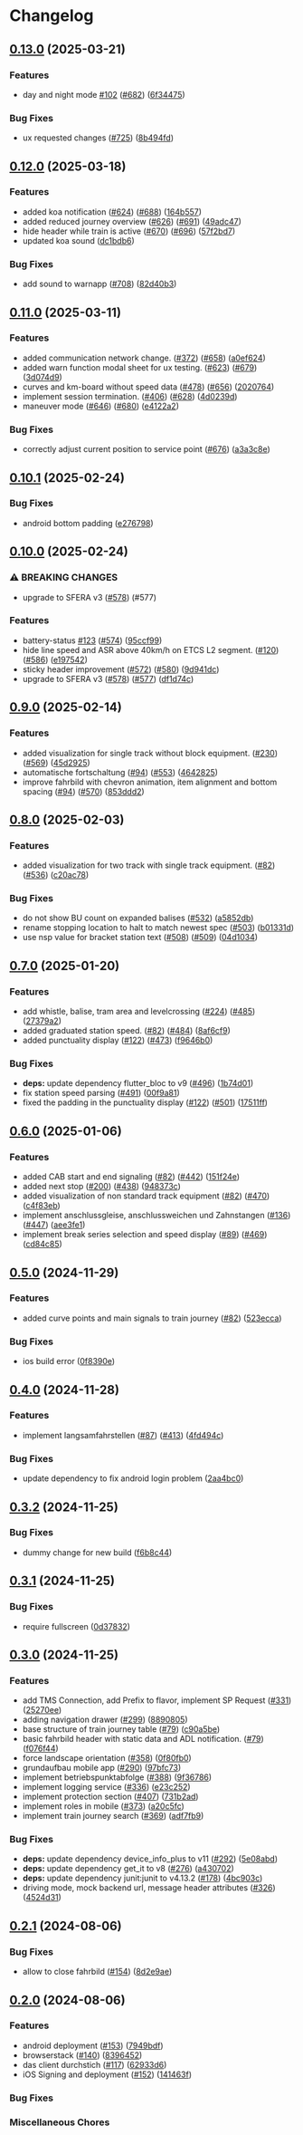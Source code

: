 # Changelog

## [0.13.0](https://github.com/SchweizerischeBundesbahnen/DAS/compare/das_client-v0.12.0...das_client-v0.13.0) (2025-03-21)


### Features

* day and night mode [#102](https://github.com/SchweizerischeBundesbahnen/DAS/issues/102) ([#682](https://github.com/SchweizerischeBundesbahnen/DAS/issues/682)) ([6f34475](https://github.com/SchweizerischeBundesbahnen/DAS/commit/6f34475f528c9f96418eacc7764d4b418a9b0fad))


### Bug Fixes

* ux requested changes ([#725](https://github.com/SchweizerischeBundesbahnen/DAS/issues/725)) ([8b494fd](https://github.com/SchweizerischeBundesbahnen/DAS/commit/8b494fda5626dda83a020d1b613f66aa84c63818))

## [0.12.0](https://github.com/SchweizerischeBundesbahnen/DAS/compare/das_client-v0.11.0...das_client-v0.12.0) (2025-03-18)


### Features

* added koa notification ([#624](https://github.com/SchweizerischeBundesbahnen/DAS/issues/624)) ([#688](https://github.com/SchweizerischeBundesbahnen/DAS/issues/688)) ([164b557](https://github.com/SchweizerischeBundesbahnen/DAS/commit/164b557ac3f824af3a1d77ce516f7c42847b9e67))
* added reduced journey overview ([#626](https://github.com/SchweizerischeBundesbahnen/DAS/issues/626)) ([#691](https://github.com/SchweizerischeBundesbahnen/DAS/issues/691)) ([49adc47](https://github.com/SchweizerischeBundesbahnen/DAS/commit/49adc475b0bedfabf07730523145fcc69c91f369))
* hide header while train is active ([#670](https://github.com/SchweizerischeBundesbahnen/DAS/issues/670)) ([#696](https://github.com/SchweizerischeBundesbahnen/DAS/issues/696)) ([57f2bd7](https://github.com/SchweizerischeBundesbahnen/DAS/commit/57f2bd7921e0546966010b9e7f13ff52127c1e0c))
* updated koa sound ([dc1bdb6](https://github.com/SchweizerischeBundesbahnen/DAS/commit/dc1bdb6b4fac4343dc4edbded1c9f2d03242a4ee))


### Bug Fixes

* add sound to warnapp ([#708](https://github.com/SchweizerischeBundesbahnen/DAS/issues/708)) ([82d40b3](https://github.com/SchweizerischeBundesbahnen/DAS/commit/82d40b32fa1755199718cbcc1d9951269c1ce3c8))

## [0.11.0](https://github.com/SchweizerischeBundesbahnen/DAS/compare/das_client-v0.10.1...das_client-v0.11.0) (2025-03-11)


### Features

* added communication network change. ([#372](https://github.com/SchweizerischeBundesbahnen/DAS/issues/372)) ([#658](https://github.com/SchweizerischeBundesbahnen/DAS/issues/658)) ([a0ef624](https://github.com/SchweizerischeBundesbahnen/DAS/commit/a0ef62444b73ca30bfc3f85b94d34ba13bc527ad))
* added warn function modal sheet for ux testing. ([#623](https://github.com/SchweizerischeBundesbahnen/DAS/issues/623)) ([#679](https://github.com/SchweizerischeBundesbahnen/DAS/issues/679)) ([3d074d9](https://github.com/SchweizerischeBundesbahnen/DAS/commit/3d074d94a8823e36584a8088a408963404710f13))
* curves and km-board without speed data ([#478](https://github.com/SchweizerischeBundesbahnen/DAS/issues/478)) ([#656](https://github.com/SchweizerischeBundesbahnen/DAS/issues/656)) ([2020764](https://github.com/SchweizerischeBundesbahnen/DAS/commit/2020764a51185a7de8a550a372ec16365422ef07))
* implement session termination. ([#406](https://github.com/SchweizerischeBundesbahnen/DAS/issues/406)) ([#628](https://github.com/SchweizerischeBundesbahnen/DAS/issues/628)) ([4d0239d](https://github.com/SchweizerischeBundesbahnen/DAS/commit/4d0239d74c8681a8058220c9daf119f12c46eaba))
* maneuver mode ([#646](https://github.com/SchweizerischeBundesbahnen/DAS/issues/646)) ([#680](https://github.com/SchweizerischeBundesbahnen/DAS/issues/680)) ([e4122a2](https://github.com/SchweizerischeBundesbahnen/DAS/commit/e4122a202545be307fe720d17fc2e1e38b0bcf3f))


### Bug Fixes

* correctly adjust current position to service point ([#676](https://github.com/SchweizerischeBundesbahnen/DAS/issues/676)) ([a3a3c8e](https://github.com/SchweizerischeBundesbahnen/DAS/commit/a3a3c8ec6e5280b13f4ca9dcdf4584655d987f8f))

## [0.10.1](https://github.com/SchweizerischeBundesbahnen/DAS/compare/das_client-v0.10.0...das_client-v0.10.1) (2025-02-24)


### Bug Fixes

* android bottom padding ([e276798](https://github.com/SchweizerischeBundesbahnen/DAS/commit/e276798edcb920c9b358ee998a46571bfd0f7808))

## [0.10.0](https://github.com/SchweizerischeBundesbahnen/DAS/compare/das_client-v0.9.0...das_client-v0.10.0) (2025-02-24)


### ⚠ BREAKING CHANGES

* upgrade to SFERA v3 ([#578](https://github.com/SchweizerischeBundesbahnen/DAS/issues/578)) (#577)

### Features

* battery-status [#123](https://github.com/SchweizerischeBundesbahnen/DAS/issues/123) ([#574](https://github.com/SchweizerischeBundesbahnen/DAS/issues/574)) ([95ccf99](https://github.com/SchweizerischeBundesbahnen/DAS/commit/95ccf993644c5eb3ab136c2d749b17ab09954f91))
* hide line speed and ASR above 40km/h on ETCS L2 segment. ([#120](https://github.com/SchweizerischeBundesbahnen/DAS/issues/120)) ([#586](https://github.com/SchweizerischeBundesbahnen/DAS/issues/586)) ([e197542](https://github.com/SchweizerischeBundesbahnen/DAS/commit/e197542142c262455b9b45159d5288816974c2c2))
* sticky header improvement ([#572](https://github.com/SchweizerischeBundesbahnen/DAS/issues/572)) ([#580](https://github.com/SchweizerischeBundesbahnen/DAS/issues/580)) ([9d941dc](https://github.com/SchweizerischeBundesbahnen/DAS/commit/9d941dc4183d304580e994ba526e23123e5c3294))
* upgrade to SFERA v3 ([#578](https://github.com/SchweizerischeBundesbahnen/DAS/issues/578)) ([#577](https://github.com/SchweizerischeBundesbahnen/DAS/issues/577)) ([df1d74c](https://github.com/SchweizerischeBundesbahnen/DAS/commit/df1d74c614f8ca16d1abbef9e9a52c55e3a3f689))

## [0.9.0](https://github.com/SchweizerischeBundesbahnen/DAS/compare/das_client-v0.8.0...das_client-v0.9.0) (2025-02-14)


### Features

* added visualization for single track without block equipment. ([#230](https://github.com/SchweizerischeBundesbahnen/DAS/issues/230)) ([#569](https://github.com/SchweizerischeBundesbahnen/DAS/issues/569)) ([45d2925](https://github.com/SchweizerischeBundesbahnen/DAS/commit/45d29253495367e25c8ec140ec154ad2103a8b99))
* automatische fortschaltung ([#94](https://github.com/SchweizerischeBundesbahnen/DAS/issues/94)) ([#553](https://github.com/SchweizerischeBundesbahnen/DAS/issues/553)) ([4642825](https://github.com/SchweizerischeBundesbahnen/DAS/commit/4642825132bc223c1ce0203deaac84702c1fb8ea))
* improve fahrbild with chevron animation, item alignment and bottom spacing ([#94](https://github.com/SchweizerischeBundesbahnen/DAS/issues/94)) ([#570](https://github.com/SchweizerischeBundesbahnen/DAS/issues/570)) ([853ddd2](https://github.com/SchweizerischeBundesbahnen/DAS/commit/853ddd233f3c4a3aaecd7cf4d2be2abc2f6d30fd))

## [0.8.0](https://github.com/SchweizerischeBundesbahnen/DAS/compare/das_client-v0.7.0...das_client-v0.8.0) (2025-02-03)


### Features

* added visualization for two track with single track equipment. ([#82](https://github.com/SchweizerischeBundesbahnen/DAS/issues/82)) ([#536](https://github.com/SchweizerischeBundesbahnen/DAS/issues/536)) ([c20ac78](https://github.com/SchweizerischeBundesbahnen/DAS/commit/c20ac78904c43826b3d283160940761b69ffb0e6))


### Bug Fixes

* do not show BU count on expanded balises ([#532](https://github.com/SchweizerischeBundesbahnen/DAS/issues/532)) ([a5852db](https://github.com/SchweizerischeBundesbahnen/DAS/commit/a5852db88b8b945549fea31bac5643ef8212ccf0))
* rename stopping location to halt to match newest spec ([#503](https://github.com/SchweizerischeBundesbahnen/DAS/issues/503)) ([b01331d](https://github.com/SchweizerischeBundesbahnen/DAS/commit/b01331d071e03bb7b617207b6f6cf660d5c0ecae))
* use nsp value for bracket station text ([#508](https://github.com/SchweizerischeBundesbahnen/DAS/issues/508)) ([#509](https://github.com/SchweizerischeBundesbahnen/DAS/issues/509)) ([04d1034](https://github.com/SchweizerischeBundesbahnen/DAS/commit/04d1034105fde62dc9c7ed66f920f4946cc500a9))

## [0.7.0](https://github.com/SchweizerischeBundesbahnen/DAS/compare/das_client-v0.6.0...das_client-v0.7.0) (2025-01-20)


### Features

* add whistle, balise, tram area and levelcrossing ([#224](https://github.com/SchweizerischeBundesbahnen/DAS/issues/224)) ([#485](https://github.com/SchweizerischeBundesbahnen/DAS/issues/485)) ([27379a2](https://github.com/SchweizerischeBundesbahnen/DAS/commit/27379a2bbdd991db8736f57f19eadddfb3dbaf7d))
* added graduated station speed. ([#82](https://github.com/SchweizerischeBundesbahnen/DAS/issues/82)) ([#484](https://github.com/SchweizerischeBundesbahnen/DAS/issues/484)) ([8af6cf9](https://github.com/SchweizerischeBundesbahnen/DAS/commit/8af6cf91a9ea22082f39df2ff73fcce215cfaea9))
* added punctuality display ([#122](https://github.com/SchweizerischeBundesbahnen/DAS/issues/122)) ([#473](https://github.com/SchweizerischeBundesbahnen/DAS/issues/473)) ([f9646b0](https://github.com/SchweizerischeBundesbahnen/DAS/commit/f9646b0a72915d1f6dbc2b57e530c84f14fe5762))


### Bug Fixes

* **deps:** update dependency flutter_bloc to v9 ([#496](https://github.com/SchweizerischeBundesbahnen/DAS/issues/496)) ([1b74d01](https://github.com/SchweizerischeBundesbahnen/DAS/commit/1b74d01697c5401c2cd9f02795eae0948204a9be))
* fix station speed parsing ([#491](https://github.com/SchweizerischeBundesbahnen/DAS/issues/491)) ([00f9a81](https://github.com/SchweizerischeBundesbahnen/DAS/commit/00f9a816c6d0d20140c02a7f37bf85aeb0846457))
* fixed the padding in the punctuality display ([#122](https://github.com/SchweizerischeBundesbahnen/DAS/issues/122)) ([#501](https://github.com/SchweizerischeBundesbahnen/DAS/issues/501)) ([17511ff](https://github.com/SchweizerischeBundesbahnen/DAS/commit/17511ffa1cf48472df2d46a31e912349b181006e))

## [0.6.0](https://github.com/SchweizerischeBundesbahnen/DAS/compare/das_client-v0.5.0...das_client-v0.6.0) (2025-01-06)


### Features

* added CAB start and end signaling ([#82](https://github.com/SchweizerischeBundesbahnen/DAS/issues/82)) ([#442](https://github.com/SchweizerischeBundesbahnen/DAS/issues/442)) ([151f24e](https://github.com/SchweizerischeBundesbahnen/DAS/commit/151f24e1d76c2911c2061fbbc0f95f414a634903))
* added next stop ([#200](https://github.com/SchweizerischeBundesbahnen/DAS/issues/200)) ([#438](https://github.com/SchweizerischeBundesbahnen/DAS/issues/438)) ([948373c](https://github.com/SchweizerischeBundesbahnen/DAS/commit/948373c0b6c99f51383fcf6f67387ddb82dfce30))
* added visualization of non standard track equipment ([#82](https://github.com/SchweizerischeBundesbahnen/DAS/issues/82)) ([#470](https://github.com/SchweizerischeBundesbahnen/DAS/issues/470)) ([c4f83eb](https://github.com/SchweizerischeBundesbahnen/DAS/commit/c4f83ebc8a55929e9e38bb86837633cc901dd1cf))
* implement anschlussgleise, anschlussweichen und Zahnstangen ([#136](https://github.com/SchweizerischeBundesbahnen/DAS/issues/136)) ([#447](https://github.com/SchweizerischeBundesbahnen/DAS/issues/447)) ([aee3fe1](https://github.com/SchweizerischeBundesbahnen/DAS/commit/aee3fe1ebf226a16198e76f425fd247374a998de))
* implement break series selection and speed display ([#89](https://github.com/SchweizerischeBundesbahnen/DAS/issues/89)) ([#469](https://github.com/SchweizerischeBundesbahnen/DAS/issues/469)) ([cd84c85](https://github.com/SchweizerischeBundesbahnen/DAS/commit/cd84c854df7dbf001294317e28673b4301a7075b))

## [0.5.0](https://github.com/SchweizerischeBundesbahnen/DAS/compare/das_client-v0.4.0...das_client-v0.5.0) (2024-11-29)


### Features

* added curve points and main signals to train journey ([#82](https://github.com/SchweizerischeBundesbahnen/DAS/issues/82)) ([523ecca](https://github.com/SchweizerischeBundesbahnen/DAS/commit/523eccad303bdc1be04f696605152d255df88cdd))


### Bug Fixes

* ios build error ([0f8390e](https://github.com/SchweizerischeBundesbahnen/DAS/commit/0f8390edf361f2f61cd1b775ad080ed6bbb81980))

## [0.4.0](https://github.com/SchweizerischeBundesbahnen/DAS/compare/das_client-v0.3.2...das_client-v0.4.0) (2024-11-28)


### Features

* implement langsamfahrstellen ([#87](https://github.com/SchweizerischeBundesbahnen/DAS/issues/87)) ([#413](https://github.com/SchweizerischeBundesbahnen/DAS/issues/413)) ([4fd494c](https://github.com/SchweizerischeBundesbahnen/DAS/commit/4fd494cc2a3a6d1d58a5c1a0924ac729801ccbe0))


### Bug Fixes

* update dependency to fix android login problem ([2aa4bc0](https://github.com/SchweizerischeBundesbahnen/DAS/commit/2aa4bc054876905d0da7d55b77ebbf0540a52ff8))

## [0.3.2](https://github.com/SchweizerischeBundesbahnen/DAS/compare/das_client-v0.3.1...das_client-v0.3.2) (2024-11-25)


### Bug Fixes

* dummy change for new build ([f6b8c44](https://github.com/SchweizerischeBundesbahnen/DAS/commit/f6b8c443bb4fae3c778cd9f0397b482088aee015))

## [0.3.1](https://github.com/SchweizerischeBundesbahnen/DAS/compare/das_client-v0.3.0...das_client-v0.3.1) (2024-11-25)


### Bug Fixes

* require fullscreen ([0d37832](https://github.com/SchweizerischeBundesbahnen/DAS/commit/0d3783291e63e1d137f27ec7f975d298a633fbf3))

## [0.3.0](https://github.com/SchweizerischeBundesbahnen/DAS/compare/das_client-v0.2.1...das_client-v0.3.0) (2024-11-25)


### Features

* add TMS Connection, add Prefix to flavor, implement SP Request ([#331](https://github.com/SchweizerischeBundesbahnen/DAS/issues/331)) ([25270ee](https://github.com/SchweizerischeBundesbahnen/DAS/commit/25270eeed6384bb13168ffbc8481fb366c879cc1))
* adding navigation drawer ([#299](https://github.com/SchweizerischeBundesbahnen/DAS/issues/299)) ([8890805](https://github.com/SchweizerischeBundesbahnen/DAS/commit/8890805983adf4a26bc1fc141a8836d1c841ed1c))
* base structure of train journey table ([#79](https://github.com/SchweizerischeBundesbahnen/DAS/issues/79)) ([c90a5be](https://github.com/SchweizerischeBundesbahnen/DAS/commit/c90a5beb9babefdefd5fa66118fb892cfff9324e))
* basic fahrbild header with static data and ADL notification. ([#79](https://github.com/SchweizerischeBundesbahnen/DAS/issues/79)) ([f076f44](https://github.com/SchweizerischeBundesbahnen/DAS/commit/f076f44b497cf95f64342bd8aadaee66f189ce66))
* force landscape orientation ([#358](https://github.com/SchweizerischeBundesbahnen/DAS/issues/358)) ([0f80fb0](https://github.com/SchweizerischeBundesbahnen/DAS/commit/0f80fb0fa5e0b8061714c69dd9eea8fa11f87930))
* grundaufbau mobile app ([#290](https://github.com/SchweizerischeBundesbahnen/DAS/issues/290)) ([97bfc73](https://github.com/SchweizerischeBundesbahnen/DAS/commit/97bfc73a99a53dd9ecbfa51b1be5f5d2b1abafb2))
* implement betriebspunktabfolge ([#388](https://github.com/SchweizerischeBundesbahnen/DAS/issues/388)) ([9f36786](https://github.com/SchweizerischeBundesbahnen/DAS/commit/9f367865190ffc91cc492891a84a9fa24f0c3a1a))
* implement logging service ([#336](https://github.com/SchweizerischeBundesbahnen/DAS/issues/336)) ([e23c252](https://github.com/SchweizerischeBundesbahnen/DAS/commit/e23c25295b159e25c7729b3ba8dc9274c46bef57))
* implement protection section ([#407](https://github.com/SchweizerischeBundesbahnen/DAS/issues/407)) ([731b2ad](https://github.com/SchweizerischeBundesbahnen/DAS/commit/731b2ad7b7ccdf66622d411165640a8df4e51559))
* implement roles in mobile ([#373](https://github.com/SchweizerischeBundesbahnen/DAS/issues/373)) ([a20c5fc](https://github.com/SchweizerischeBundesbahnen/DAS/commit/a20c5fc4b76e2496d037607c8056a75b0e46415b))
* implement train journey search ([#369](https://github.com/SchweizerischeBundesbahnen/DAS/issues/369)) ([adf7fb9](https://github.com/SchweizerischeBundesbahnen/DAS/commit/adf7fb915cec4e55a60dce36ed0c59b5c91c60f1))


### Bug Fixes

* **deps:** update dependency device_info_plus to v11 ([#292](https://github.com/SchweizerischeBundesbahnen/DAS/issues/292)) ([5e08abd](https://github.com/SchweizerischeBundesbahnen/DAS/commit/5e08abdd6382babfbc43d19f7b0d62b04c3b49bf))
* **deps:** update dependency get_it to v8 ([#276](https://github.com/SchweizerischeBundesbahnen/DAS/issues/276)) ([a430702](https://github.com/SchweizerischeBundesbahnen/DAS/commit/a4307022565ed94bb43e03d2d6ed19303a5cd6dd))
* **deps:** update dependency junit:junit to v4.13.2 ([#178](https://github.com/SchweizerischeBundesbahnen/DAS/issues/178)) ([4bc903c](https://github.com/SchweizerischeBundesbahnen/DAS/commit/4bc903c1c3fc914d94395e3188d0cdc12781a79e))
* driving mode, mock backend url, message header attributes ([#326](https://github.com/SchweizerischeBundesbahnen/DAS/issues/326)) ([4524d31](https://github.com/SchweizerischeBundesbahnen/DAS/commit/4524d31379c02c13452b9fbfd22e4fb1c3b59cdc))

## [0.2.1](https://github.com/SchweizerischeBundesbahnen/DAS/compare/das_client-v0.2.0...das_client-v0.2.1) (2024-08-06)


### Bug Fixes

* allow to close fahrbild ([#154](https://github.com/SchweizerischeBundesbahnen/DAS/issues/154)) ([8d2e9ae](https://github.com/SchweizerischeBundesbahnen/DAS/commit/8d2e9aec97dd69414e75feac0812221c489bd9df))

## [0.2.0](https://github.com/SchweizerischeBundesbahnen/DAS/compare/das_client-v0.2.0...das_client-v0.1.0) (2024-08-06)


### Features

* android deployment ([#153](https://github.com/SchweizerischeBundesbahnen/DAS/issues/153)) ([7949bdf](https://github.com/SchweizerischeBundesbahnen/DAS/commit/7949bdff27a4c3cd141cdb810cd51c49537a2e7e))
* browserstack ([#140](https://github.com/SchweizerischeBundesbahnen/DAS/issues/140)) ([8396452](https://github.com/SchweizerischeBundesbahnen/DAS/commit/83964524f676d1e0c62581d8db545fdef22ee354))
* das client durchstich ([#117](https://github.com/SchweizerischeBundesbahnen/DAS/issues/117)) ([62933d6](https://github.com/SchweizerischeBundesbahnen/DAS/commit/62933d6ddca14e7eab11d898881f2a922ceabc2c))
* iOS Signing and deployment ([#152](https://github.com/SchweizerischeBundesbahnen/DAS/issues/152)) ([141463f](https://github.com/SchweizerischeBundesbahnen/DAS/commit/141463fa90e1adfedd9178c16f0c1e1b6ebeeb63))

### Bug Fixes

### Miscellaneous Chores
